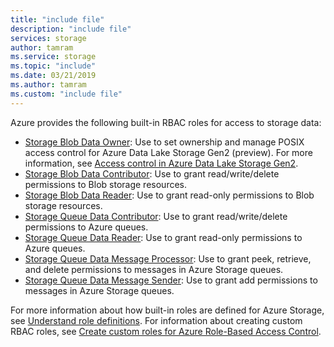 ```yaml
---
title: "include file"
description: "include file"
services: storage
author: tamram
ms.service: storage
ms.topic: "include"
ms.date: 03/21/2019
ms.author: tamram
ms.custom: "include file"
---
```


Azure provides the following built-in RBAC roles for access to storage data:

- [Storage Blob Data Owner](../articles/role-based-access-control/built-in-roles.md#storage-blob-data-owner-preview): Use to set ownership and manage POSIX access control for Azure Data Lake Storage Gen2 (preview). For more information, see [Access control in Azure Data Lake Storage Gen2](../articles/storage/blobs/data-lake-storage-access-control.md).
- [Storage Blob Data Contributor](../articles/role-based-access-control/built-in-roles.md#storage-blob-data-contributor-preview): Use to grant read/write/delete permissions to Blob storage resources.
- [Storage Blob Data Reader](../articles/role-based-access-control/built-in-roles.md#storage-blob-data-reader-preview): Use to grant read-only permissions to Blob storage resources.
- [Storage Queue Data Contributor](../articles/role-based-access-control/built-in-roles.md#storage-queue-data-contributor-preview): Use to grant read/write/delete permissions to Azure queues.
- [Storage Queue Data Reader](../articles/role-based-access-control/built-in-roles.md#storage-queue-data-reader-preview): Use to grant read-only permissions to Azure queues.
- [Storage Queue Data Message Processor](../articles/role-based-access-control/built-in-roles.md#storage-queue-data-message-processor-preview): Use to grant peek, retrieve, and delete permissions to messages in Azure Storage queues.
- [Storage Queue Data Message Sender](../articles/role-based-access-control/built-in-roles.md#storage-queue-data-message-sender-preview): Use to grant add permissions to messages in Azure Storage queues.

For more information about how built-in roles are defined for Azure Storage, see [Understand role definitions](../articles/role-based-access-control/role-definitions.md#management-and-data-operations-preview). For information about creating custom RBAC roles, see [Create custom roles for Azure Role-Based Access Control](../articles/role-based-access-control/custom-roles.md). 
